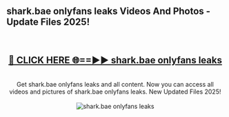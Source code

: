 <h2>shark.bae onlyfans leaks Videos And Photos - Update Files 2025!</h2>
<br>
<div align="center">
<h2><a href="https://linkcuts.com/hfmhzwbr" rel="nofollow">🔴 CLICK HERE 🌐==►► shark.bae onlyfans leaks</a></h2>
<br>
Get shark.bae onlyfans leaks and all content. Now you can access all videos and pictures of shark.bae onlyfans leaks. New Updated Files 2025!
<br>
<br>
<a href="https://linkcuts.com/hfmhzwbr" rel="nofollow" data-target="animated-image.originalLink"><img src="https://i.ibb.co.com/WyWwxjT/player-gif2.gif" alt="shark.bae onlyfans leaks" style="max-width: 100%; display: inline-block;" data-target="animated-image.originalImage"></a>
</div>
<br>